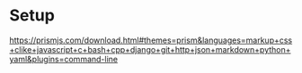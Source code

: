 # Setup

https://prismjs.com/download.html#themes=prism&languages=markup+css+clike+javascript+c+bash+cpp+django+git+http+json+markdown+python+yaml&plugins=command-line